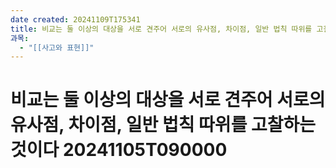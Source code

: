 ```yaml
---
date created: 20241109T175341
title: 비교는 둘 이상의 대상을 서로 견주어 서로의 유사점, 차이점, 일반 법칙 따위를 고찰하는 것이다 20241105T090000
과목:
  - "[[사고와 표현]]"
---
```


# 비교는 둘 이상의 대상을 서로 견주어 서로의 유사점, 차이점, 일반 법칙 따위를 고찰하는 것이다 20241105T090000
